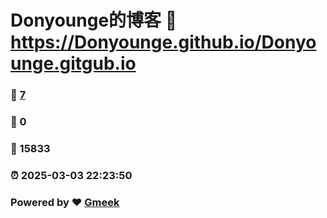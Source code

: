 # Donyounge的博客 :link: https://Donyounge.github.io/Donyounge.gitgub.io 
### :page_facing_up: [7](https://Donyounge.github.io/Donyounge.gitgub.io/tag.html) 
### :speech_balloon: 0 
### :hibiscus: 15833 
### :alarm_clock: 2025-03-03 22:23:50 
### Powered by :heart: [Gmeek](https://github.com/Meekdai/Gmeek)
